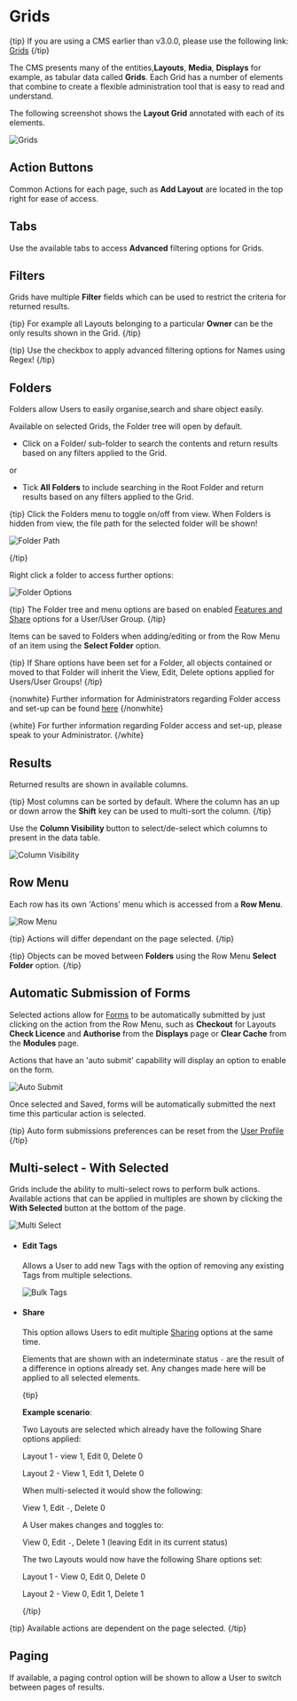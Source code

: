 <!--toc=tour-->

# Grids 

{tip}
If you are using a CMS earlier than v3.0.0, please use the following link: [Grids](tour_grids_2.html)
{/tip}

The CMS presents many of the entities,**Layouts**, **Media**, **Displays** for example, as tabular data called **Grids**. Each Grid has a number of elements that combine to create a flexible administration tool that is easy to read and understand.

The following screenshot shows the **Layout Grid** annotated with each of its elements.

![Grids](img/v3_tour_grids.png)

## Action Buttons

Common Actions for each page, such as **Add Layout** are located in the top right for ease of access.

## Tabs

Use the available tabs to access **Advanced** filtering options for Grids.

## Filters

Grids have multiple **Filter** fields which can be used to restrict the criteria for returned results.

{tip}
For example all Layouts belonging to a particular **Owner** can be the only results shown in the Grid.
{/tip}

{tip}
Use the checkbox to apply advanced filtering options for Names using Regex!
{/tip}

## Folders

Folders allow Users to easily organise,search and share object easily.  

Available on selected Grids, the Folder tree will open by default.

- Click on a Folder/ sub-folder to search the contents and return results based on any filters applied to the Grid.

or

- Tick **All Folders** to include searching in the Root Folder and return results based on any filters applied to the Grid.

{tip}
Click the Folders menu to toggle on/off from view.  When Folders is hidden from view, the file path for the selected folder will be shown!

![Folder Path](img/v3_tour_folder_path.png)

{/tip}

Right click a folder to access further options:

![Folder Options](img/v3_tour_folder_options.png)

{tip}
The Folder tree and menu options are based on enabled [Features and Share](users_features_and_sharing.html) options for a User/User Group.
{/tip}

Items can be saved to Folders when adding/editing or from the Row Menu of an item using the **Select Folder** option.

{tip}
If Share options have been set for a Folder, all objects contained or moved to that Folder will inherit the View, Edit, Delete options applied for Users/User Groups!
{/tip}

{nonwhite}
Further information for Administrators regarding Folder access and set-up can be found [here](https://xibo.org.uk/docs/setup/folders-administration)
{/nonwhite}

{white}
For further information regarding Folder access and set-up, please speak to your Administrator.
{/white}

## Results 

Returned results are shown in available columns. 

{tip}
Most columns can be sorted by default. Where the column has an up or down arrow the **Shift** key can be used to multi-sort the column.
{/tip}

Use the **Column Visibility** button to select/de-select which columns to present in the data table.

![Column Visibility](img/v3_tour_column_visibility.png)

## Row Menu

Each row has its own 'Actions' menu which is accessed from a **Row Menu**. 

![Row Menu](img/v3_tour_grids_row_menu.png)

{tip}
Actions will differ dependant on the page selected.
{/tip}

{tip}
Objects can be moved between **Folders** using the Row Menu **Select Folder** option.
{/tip}

## Automatic Submission of Forms

Selected actions allow for [Forms](tour_forms.html) to be automatically submitted by just clicking on the action from the Row Menu, such as **Checkout** for Layouts **Check Licence** and **Authorise** from the **Displays** page or **Clear Cache** from the **Modules** page. 

Actions that have an 'auto submit' capability will display an option to enable on the form.

![Auto Submit](img/v3_tour_auto_checkout.png)

Once selected and Saved, forms will be automatically submitted the next time this particular action is selected.

{tip}
Auto form submissions preferences can be reset from the [User Profile](user_profile.html)
{/tip}

## Multi-select - With Selected

Grids include the ability to multi-select rows to perform bulk actions. Available actions that can be applied in multiples are shown by clicking the **With Selected** button at the bottom of the page. 

![Multi Select](img/v3_tour_multi_select.png)

- #### Edit Tags

  Allows a User to add new Tags with the option of removing any existing Tags from multiple selections.

  ![Bulk Tags](img/v3_tour_tags.png)

- #### Share

  This option allows Users to edit multiple [Sharing](users_features_and_sharing.html) options at the same time. 

  Elements that are shown with an indeterminate status `-` are the result of a difference in options already set. Any changes made here will be applied to all selected elements.

  {tip}

  **Example scenario**:

  Two Layouts are selected which already have the following Share options applied:

  Layout 1 - view 1, Edit 0, Delete 0

  Layout 2 - View 1, Edit 1, Delete 0

  When multi-selected it would show the following:

  View 1, Edit `-`, Delete 0

  A User makes changes and toggles to:

  View 0, Edit `-`, Delete 1 (leaving Edit in its current status)

  The two Layouts would now have the following Share options set:

  Layout 1 - View 0, Edit 0, Delete 0

  Layout 2 - View 0, Edit 1, Delete 1
  
  {/tip}

{tip}
Available actions are dependent on the page selected.
{/tip}

## Paging

If available, a paging control option will be shown to allow a User to switch between pages of results.


